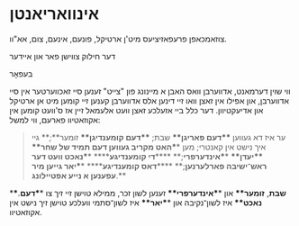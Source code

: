 # אינוואריאנטן

צוזאמכאפן פרעפאזיציעס מיט'ן ארטיקל, פונעם, אינעם, צום, אא"וו.

דער חילוק צווישן פאר און איידער

בעפאָר

ווי שוין דערמאנט, אדווערבן וואס האבן א מיינונג פון "צייט" זענען סיי זאכווערטער אין סיי אדווערבן, און אפילו אין זאצן וואו זיי דינען אלס אדווערבן קענען זיי קומען מיט אן ארטיקל און אדיעקטיוון. דער כלל ביי אזעלכע זאצן וועט אלעמאל זיין אז ס'וועט קומען אין אקוזאטיוו פארעם, ווי למשל:

> ער איז דא געווען **\*\***דעם פאריגן**\*\*** שבת; **\*\***דעם קומענדיגן**\*\*** זומער**_;_** גיי איך נישט אין קאנטרי; מען \***\*האט מקריב געווען דעם תמיד של שחר\*\*** **\*\***יעדן**\*\*** \***\*אינדערפרי**;** \*\*\*\***די קומענדיגע**\*\*** \***\*נאכט וועט דער ראש־ישיבה פארלערנען**;** \*\*\*\***דאס קומענדיגע**\*\*** \***\*יאר גייען מיר עפענען א נייע אפטיילונג**.\*\*

\***\*שבת**, **זומער\*\*** און \***\*אינדערפרי\*\*** זענען לשון זכר, ממילא טוישן זיי זיך צו \***\*דעם**. **נאכט\*\*** איז לשון־נקיבה און \***\*יאר\*\*** איז לשון־סתמי וועלכע טוישן זיך נישט אין אקוזאטיוו.

